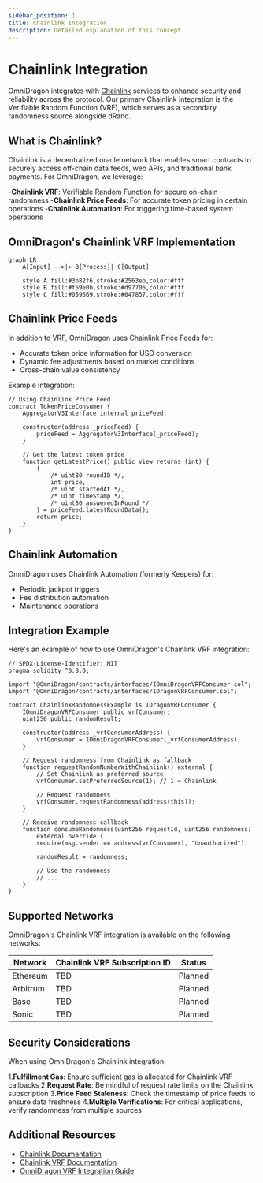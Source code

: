 ```yaml
---
sidebar_position: 1
title: Chainlink Integration
description: Detailed explanation of this concept
---
```


# Chainlink Integration

OmniDragon integrates with [Chainlink](https://chain.link/) services to enhance security and reliability across the protocol. Our primary Chainlink integration is the Verifiable Random Function (VRF), which serves as a secondary randomness source alongside dRand.

## What is Chainlink?

Chainlink is a decentralized oracle network that enables smart contracts to securely access off-chain data feeds, web APIs, and traditional bank payments. For OmniDragon, we leverage:

-**Chainlink VRF**: Verifiable Random Function for secure on-chain randomness
-**Chainlink Price Feeds**: For accurate token pricing in certain operations
-**Chainlink Automation**: For triggering time-based system operations

## OmniDragon's Chainlink VRF Implementation

```mermaid
graph LR
    A[Input] -->|> B[Process]| C[Output]
    
    style A fill:#3b82f6,stroke:#2563eb,color:#fff
    style B fill:#f59e0b,stroke:#d97706,color:#fff
    style C fill:#059669,stroke:#047857,color:#fff
```

## Chainlink Price Feeds

In addition to VRF, OmniDragon uses Chainlink Price Feeds for:

- Accurate token price information for USD conversion
- Dynamic fee adjustments based on market conditions
- Cross-chain value consistency

Example integration:

```solidity
// Using Chainlink Price Feed
contract TokenPriceConsumer {
    AggregatorV3Interface internal priceFeed;
    
    constructor(address _priceFeed) {
        priceFeed = AggregatorV3Interface(_priceFeed);
    }
    
    // Get the latest token price
    function getLatestPrice() public view returns (int) {
        (
            /* uint80 roundID */,
            int price,
            /* uint startedAt */,
            /* uint timeStamp */,
            /* uint80 answeredInRound */
        ) = priceFeed.latestRoundData();
        return price;
    }
}
```

## Chainlink Automation

OmniDragon uses Chainlink Automation (formerly Keepers) for:

- Periodic jackpot triggers
- Fee distribution automation
- Maintenance operations

## Integration Example

Here's an example of how to use OmniDragon's Chainlink VRF integration:

```solidity
// SPDX-License-Identifier: MIT
pragma solidity ^0.8.0;

import "@OmniDragon/contracts/interfaces/IOmniDragonVRFConsumer.sol";
import "@OmniDragon/contracts/interfaces/IDragonVRFConsumer.sol";

contract ChainlinkRandomnessExample is IDragonVRFConsumer {
    IOmniDragonVRFConsumer public vrfConsumer;
    uint256 public randomResult;
    
    constructor(address _vrfConsumerAddress) {
        vrfConsumer = IOmniDragonVRFConsumer(_vrfConsumerAddress);
    }
    
    // Request randomness from Chainlink as fallback
    function requestRandomNumberWithChainlink() external {
        // Set Chainlink as preferred source
        vrfConsumer.setPreferredSource(1); // 1 = Chainlink
        
        // Request randomness
        vrfConsumer.requestRandomness(address(this));
    }
    
    // Receive randomness callback
    function consumeRandomness(uint256 requestId, uint256 randomness) 
        external override {
        require(msg.sender == address(vrfConsumer), "Unauthorized");
        
        randomResult = randomness;
        
        // Use the randomness
        // ...
    }
}
```

## Supported Networks

OmniDragon's Chainlink VRF integration is available on the following networks:

| Network | Chainlink VRF Subscription ID | Status |
|---------|------------------------------|--------|
| Ethereum | TBD | Planned |
| Arbitrum | TBD | Planned |
| Base | TBD | Planned |
| Sonic | TBD | Planned |

## Security Considerations

When using OmniDragon's Chainlink integration:

1.**Fulfillment Gas**: Ensure sufficient gas is allocated for Chainlink VRF callbacks
2.**Request Rate**: Be mindful of request rate limits on the Chainlink subscription
3.**Price Feed Staleness**: Check the timestamp of price feeds to ensure data freshness
4.**Multiple Verifications**: For critical applications, verify randomness from multiple sources

## Additional Resources

- [Chainlink Documentation](https://docs.chain.link/)
- [Chainlink VRF Documentation](https://docs.chain.link/vrf/)
- [OmniDragon VRF Integration Guide](/partner/case-studies/chainlink)
